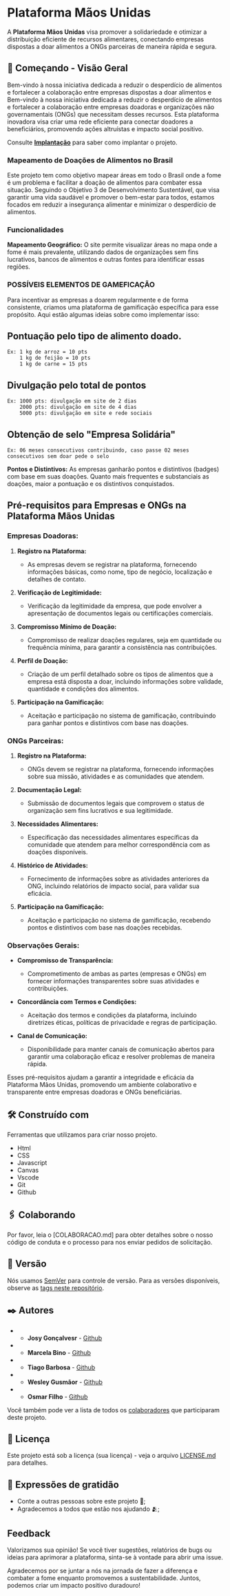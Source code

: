 # Plataforma Mãos Unidas

A **Plataforma Mãos Unidas** visa promover a solidariedade e otimizar a distribuição eficiente de recursos alimentares, conectando empresas dispostas a doar alimentos a ONGs parceiras de maneira rápida e segura.

## 🚀 Começando - Visão Geral

Bem-vindo à nossa iniciativa dedicada a reduzir o desperdício de alimentos e fortalecer a colaboração entre empresas dispostas a doar alimentos e Bem-vindo à nossa iniciativa dedicada a reduzir o desperdício de alimentos e fortalecer a colaboração entre empresas doadoras e organizações não governamentais (ONGs) que necessitam desses recursos. Esta plataforma inovadora visa criar uma rede eficiente para conectar doadores a beneficiários, promovendo ações altruístas e impacto social positivo.

Consulte **[Implantação](#-implanta%C3%A7%C3%A3o)** para saber como implantar o projeto.

### Mapeamento de Doações de Alimentos no Brasil
Este projeto tem como objetivo mapear áreas em todo o Brasil onde a fome é um problema e facilitar a doação de alimentos para combater essa situação. Seguindo o Objetivo 3 de Desenvolvimento Sustentável, que visa garantir uma vida saudável e promover o bem-estar para todos, estamos focados em reduzir a insegurança alimentar e minimizar o desperdício de alimentos.

### Funcionalidades
**Mapeamento Geográfico:** O site permite visualizar áreas no mapa onde a fome é mais prevalente, utilizando dados de organizações sem fins lucrativos, bancos de alimentos e outras fontes para identificar essas regiões.

### POSSÍVEIS ELEMENTOS DE GAMEFICAÇÃO

Para incentivar as empresas a doarem regularmente e de forma consistente, criamos uma plataforma de gamificação específica para esse propósito. Aqui estão algumas ideias sobre como implementar isso:

## Pontuação pelo tipo de alimento doado. 
    Ex: 1 kg de arroz = 10 pts
        1 kg de feijão = 10 pts
        1 kg de carne = 15 pts

## Divulgação pelo total de pontos
    Ex: 1000 pts: divulgação em site de 2 dias
        2000 pts: divulgação em site de 4 dias
        5000 pts: divulgação em site e rede sociais

## Obtenção de selo "Empresa Solidária"
    Ex: 06 meses consecutivos contribuindo, caso passe 02 meses consecutivos sem doar pede o selo 


**Pontos e Distintivos:** As empresas ganharão pontos e distintivos (badges) com base em suas doações. Quanto mais frequentes e substanciais as doações, maior a pontuação e os distintivos conquistados.

## Pré-requisitos para Empresas e ONGs na Plataforma Mãos Unidas

### Empresas Doadoras:

1. **Registro na Plataforma:**
   - As empresas devem se registrar na plataforma, fornecendo informações básicas, como nome, tipo de negócio, localização e detalhes de contato.

2. **Verificação de Legitimidade:**
   - Verificação da legitimidade da empresa, que pode envolver a apresentação de documentos legais ou certificações comerciais.

3. **Compromisso Mínimo de Doação:**
   - Compromisso de realizar doações regulares, seja em quantidade ou frequência mínima, para garantir a consistência nas contribuições.

4. **Perfil de Doação:**
   - Criação de um perfil detalhado sobre os tipos de alimentos que a empresa está disposta a doar, incluindo informações sobre validade, quantidade e condições dos alimentos.

5. **Participação na Gamificação:**
   - Aceitação e participação no sistema de gamificação, contribuindo para ganhar pontos e distintivos com base nas doações.

### ONGs Parceiras:

1. **Registro na Plataforma:**
   - ONGs devem se registrar na plataforma, fornecendo informações sobre sua missão, atividades e as comunidades que atendem.

2. **Documentação Legal:**
   - Submissão de documentos legais que comprovem o status de organização sem fins lucrativos e sua legitimidade.

3. **Necessidades Alimentares:**
   - Especificação das necessidades alimentares específicas da comunidade que atendem para melhor correspondência com as doações disponíveis.

4. **Histórico de Atividades:**
   - Fornecimento de informações sobre as atividades anteriores da ONG, incluindo relatórios de impacto social, para validar sua eficácia.

5. **Participação na Gamificação:**
   - Aceitação e participação no sistema de gamificação, recebendo pontos e distintivos com base nas doações recebidas.

### Observações Gerais:

- **Compromisso de Transparência:**
   - Comprometimento de ambas as partes (empresas e ONGs) em fornecer informações transparentes sobre suas atividades e contribuições.

- **Concordância com Termos e Condições:**
   - Aceitação dos termos e condições da plataforma, incluindo diretrizes éticas, políticas de privacidade e regras de participação.

- **Canal de Comunicação:**
   - Disponibilidade para manter canais de comunicação abertos para garantir uma colaboração eficaz e resolver problemas de maneira rápida.

Esses pré-requisitos ajudam a garantir a integridade e eficácia da Plataforma Mãos Unidas, promovendo um ambiente colaborativo e transparente entre empresas doadoras e ONGs beneficiárias.

## 🛠️ Construído com

Ferramentas que utilizamos para criar nosso projeto.

* Html 
* CSS
* Javascript
* Canvas
* Vscode
* Git
* Github

## 🖇️ Colaborando

Por favor, leia o [COLABORACAO.md] para obter detalhes sobre o nosso código de conduta e o processo para nos enviar pedidos de solicitação.

## 📌 Versão

Nós usamos [SemVer](http://semver.org/) para controle de versão. Para as versões disponíveis, observe as [tags neste repositório](https://github.com/suas/tags/do/projeto). 

## ✒️ Autores

* * **Josy Gonçalvesr** - [Github](https://github.com/JcG8Dev)
* * **Marcela Bino** - [Github](https://github.com/marcelabino)
* * **Tiago Barbosa** - [Github](https://github.com/TiagoBarbosa88)
* * **Wesley Gusmãor** - [Github](https://github.com/wesley-gusmao)
* * **Osmar Filho** - [Github](https://github.com/OPSFilho)

Você também pode ver a lista de todos os [colaboradores](https://github.com/TiagoBarbosa88/Projeto-Maos_Unidas/settings/access) que participaram deste projeto.

## 📄 Licença

Este projeto está sob a licença (sua licença) - veja o arquivo [LICENSE.md](https://github.com/usuario/projeto/licenca) para detalhes.

## 🎁 Expressões de gratidão

* Conte a outras pessoas sobre este projeto 📢;
* Agradecemos a todos que estão nos ajudando 🫂;

## Feedback

Valorizamos sua opinião! Se você tiver sugestões, relatórios de bugs ou ideias para aprimorar a plataforma, sinta-se à vontade para abrir uma issue.

Agradecemos por se juntar a nós na jornada de fazer a diferença e combater a fome enquanto promovemos a sustentabilidade. Juntos, podemos criar um impacto positivo duradouro!


